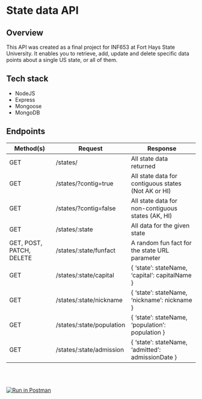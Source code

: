 # State data API

## Overview

This API was created as a final project for INF653 at Fort Hays State University. It enables you to retrieve, add, update and delete specific data points about a single US state, or all of them.

## Tech stack
- NodeJS
- Express
- Mongoose
- MongoDB

## Endpoints

| **Method(s)**            | **Request**               | **Response**                                        |
|--------------------------|---------------------------|-----------------------------------------------------|
| GET                      | /states/                  | All state data returned                             |
| GET                      | /states/?contig=true      | All state data for contiguous states (Not AK or HI) |
| GET                      | /states/?contig=false     | All state data for non-contiguous states (AK, HI)   |
| GET                      | /states/:state            | All data for the given state                        |
| GET, POST, PATCH, DELETE | /states/:state/funfact    | A random fun fact for the state URL parameter       |
| GET                      | /states/:state/capital    | { ‘state’: stateName, ‘capital’: capitalName }     |
| GET                      | /states/:state/nickname   | { ‘state’: stateName, ‘nickname’: nickname }       |
| GET                      | /states/:state/population | { ‘state’: stateName, ‘population’: population }    |
| GET                      | /states/:state/admission  | { ‘state’: stateName, ‘admitted’: admissionDate }   |

<br /><br />

[![Run in Postman](https://run.pstmn.io/button.svg)](https://god.gw.postman.com/run-collection/19634945-3b23ec7a-d7cc-4af7-b5a4-c9be60c1ac9e?action=collection%2Ffork&source=rip_markdown&collection-url=entityId%3D19634945-3b23ec7a-d7cc-4af7-b5a4-c9be60c1ac9e%26entityType%3Dcollection%26workspaceId%3D98aa16ba-1e8d-4866-85a0-dc77dd27869c)